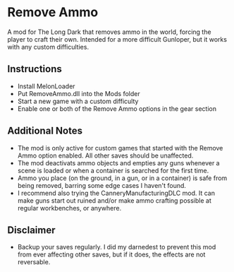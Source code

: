 # Remove Ammo

A mod for The Long Dark that removes ammo in the world, forcing the player to craft their own. Intended for a more difficult Gunloper, but it works with any custom difficulties.

## Instructions

* Install MelonLoader 
* Put RemoveAmmo.dll into the Mods folder
* Start a new game with a custom difficulty
* Enable one or both of the Remove Ammo options in the gear section

## Additional Notes

* The mod is only active for custom games that started with the Remove Ammo option enabled. All other saves should be unaffected.
* The mod deactivats ammo objects and empties any guns whenever a scene is loaded or when a container is searched for the first time.
* Ammo you place (on the ground, in a gun, or in a container) is safe from being removed, barring some edge cases I haven't found.
* I recommend also trying the CanneryManufacturingDLC mod. It can make guns start out ruined and/or make ammo crafting possible at regular workbenches, or anywhere.

## Disclaimer

* Backup your saves regularly. I did my darnedest to prevent this mod from ever affecting other saves, but if it does, the effects are not reversable.

